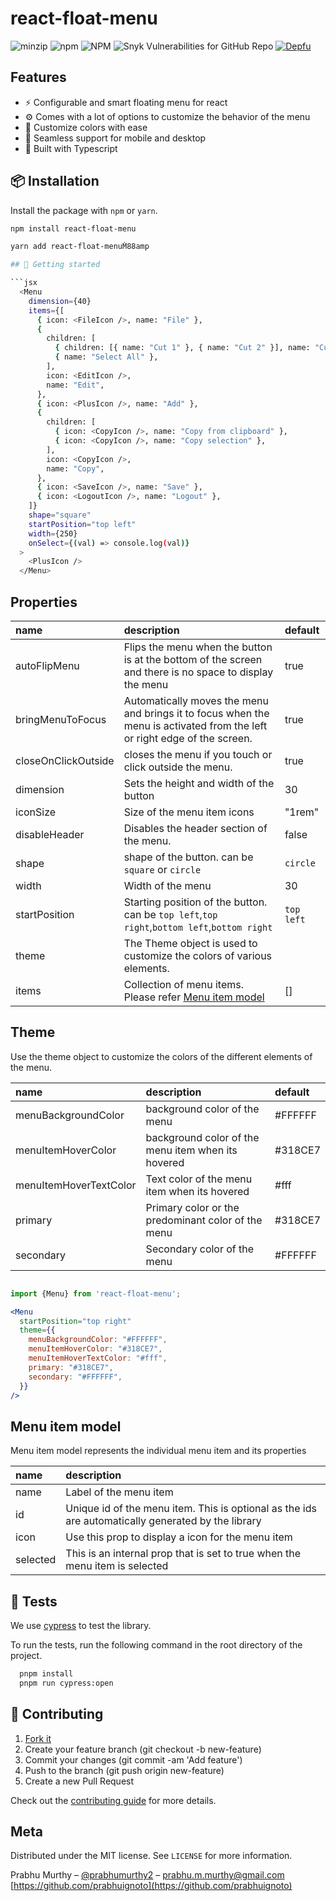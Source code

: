 # react-float-menu

![minzip](https://img.shields.io/bundlephobia/minzip/react-float-menu)
![npm](https://img.shields.io/npm/v/react-float-menu)
![NPM](https://img.shields.io/npm/l/react-float-menu)
![Snyk Vulnerabilities for GitHub Repo](https://img.shields.io/snyk/vulnerabilities/github/prabhuignoto/react-float-menu)
[![Depfu](https://badges.depfu.com/badges/f3de8a5fe036234eef1005ea21f8af17/overview.svg)](https://depfu.com/github/prabhuignoto/react-float-menu?project_id=36049)

## Features

- ⚡ Configurable and smart floating menu for react
- ⚙️ Comes with a lot of options to customize the  behavior of the menu
- 🎨 Customize colors with ease
- 📱 Seamless support for mobile and desktop
- 💪 Built with Typescript

## 📦 Installation

Install the package with `npm` or `yarn`.

```bash
npm install react-float-menu

yarn add react-float-menuṀ88amp

## 🚀 Getting started

```jsx
  <Menu
    dimension={40}
    items={[
      { icon: <FileIcon />, name: "File" },
      {
        children: [
          { children: [{ name: "Cut 1" }, { name: "Cut 2" }], name: "Cut" },
          { name: "Select All" },
        ],
        icon: <EditIcon />,
        name: "Edit",
      },
      { icon: <PlusIcon />, name: "Add" },
      {
        children: [
          { icon: <CopyIcon />, name: "Copy from clipboard" },
          { icon: <CopyIcon />, name: "Copy selection" },
        ],
        icon: <CopyIcon />,
        name: "Copy",
      },
      { icon: <SaveIcon />, name: "Save" },
      { icon: <LogoutIcon />, name: "Logout" },
    ]}
    shape="square"
    startPosition="top left"
    width={250}
    onSelect={(val) => console.log(val)}
  >
    <PlusIcon />
  </Menu>
```

## Properties

| name                | description                                                                                                               | default    |
| :------------------ | :------------------------------------------------------------------------------------------------------------------------ | :--------- |
| autoFlipMenu        | Flips the menu when the button is at the bottom of the screen and there is no space to display the menu                   | true       |
| bringMenuToFocus    | Automatically moves the menu and brings it to focus when the menu is activated from the left or right edge of the screen. | true       |
| closeOnClickOutside | closes the menu if you touch or click outside the menu.                                                                   | true       |
| dimension           | Sets the height and width of the button                                                                                   | 30         |
| iconSize            | Size of the menu item icons                                                                                               | "1rem"     |
| disableHeader       | Disables the header section of the menu.                                                                                  | false      |
| shape               | shape of the button. can be `square` or `circle`                                                                          | `circle`   |
| width               | Width of the menu                                                                                                         | 30         |
| startPosition       | Starting position of the button. can be `top left`,`top right`,`bottom left`,`bottom right`                               | `top left` |
| theme               | The Theme object is used to customize the colors of various elements.                                                     |            |
| items               | Collection of menu items. Please refer [Menu item model](#menu-item-model)                                                                                                 | []         |

## Theme

Use the theme object to customize the colors of the different elements of the menu.

| name                   | description                                        | default |
| :--------------------- | :------------------------------------------------- | :------ |
| menuBackgroundColor    | background color of the menu                       | #FFFFFF |
| menuItemHoverColor     | background color of the menu item when its hovered | #318CE7 |
| menuItemHoverTextColor | Text color of the menu item when its hovered       | #fff    |
| primary                | Primary color or the predominant color of the menu | #318CE7 |
| secondary              | Secondary color of the menu                        | #FFFFFF |

```jsx

import {Menu} from 'react-float-menu';

<Menu
  startPosition="top right"
  theme={{
    menuBackgroundColor: "#FFFFFF",
    menuItemHoverColor: "#318CE7",
    menuItemHoverTextColor: "#fff",
    primary: "#318CE7",
    secondary: "#FFFFFF",
  }}
/>

```

## Menu item model

Menu item model represents the individual menu item and its properties

| name     | description                                                                                        |
| :------- | :------------------------------------------------------------------------------------------------- |
| name     | Label of the menu item                                                                             |
| id       | Unique id of the menu item. This is optional as the ids are automatically generated by the library |
| icon     | Use this prop to display a icon for the menu item                                                  |
| selected | This is an internal prop that is set to true when the menu item is selected                        |


## 🧪 Tests

We use [cypress](https://docs.cypresshq.com/guides/guides/introduction/getting-started/) to test the library.

To run the tests, run the following command in the root directory of the project.

```bash
  pnpm install
  pnpm run cypress:open
```

## 🤝 Contributing

1. [Fork it](https://github.com/prabhuignoto/react-float-menu/fork)
2. Create your feature branch (git checkout -b new-feature)
3. Commit your changes (git commit -am 'Add feature')
4. Push to the branch (git push origin new-feature)
5. Create a new Pull Request

Check out the [contributing guide](/CONTRIBUTING.md) for more details.

## Meta

Distributed under the MIT license. See `LICENSE` for more information.

Prabhu Murthy – [@prabhumurthy2](https://twitter.com/prabhumurthy2) – prabhu.m.murthy@gmail.com
[https://github.com/prabhuignoto](https://github.com/prabhuignoto)

